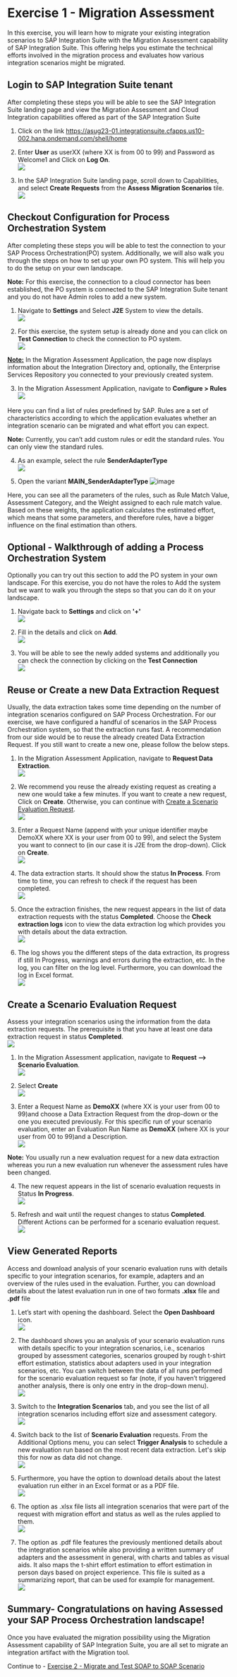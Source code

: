 # Exercise 1 - Migration Assessment

In this exercise, you will learn how to migrate your existing integration scenarios to SAP Integration Suite with the Migration Assessment capability of SAP Integration Suite. This offering helps you estimate the technical efforts involved in the migration process and evaluates how various integration scenarios might be migrated.

## Login to SAP Integration Suite tenant

After completing these steps you will be able to see the SAP Integration Suite landing page and view the Migration Assessment and Cloud Integration capabilities offered as part of the SAP Integration Suite

1. Click on the link https://asug23-01.integrationsuite.cfapps.us10-002.hana.ondemand.com/shell/home
   
2. Enter <b>User</b> as userXX (where XX is from 00 to 99) and Password as Welcome1 and Click on <b>Log On</b>.
   <br>![](/exercises/ex1/images/Login.png)
   
3. In the SAP Integration Suite landing page, scroll down to Capabilities, and select <b>Create Requests</b> from the <b>Assess Migration Scenarios</b> tile.
  <br>![](/exercises/ex1/images/Access_Migration_Scenarios.png)
   
## Checkout Configuration for Process Orchestration System

After completing these steps you will be able to test the connection to your SAP Process Orchestration(PO) system. Additionally, we will also walk you through the steps on how to set up your own PO system. This will help you to do the setup on your own landscape.

<b>Note:</b> For this exercise, the connection to a cloud connector has been established, the PO system is connected to the SAP Integration Suite tenant and you do not have Admin roles to add a new system.

1. Navigate to <b>Settings</b> and Select <b>J2E</b> System to view the details.
   <br>![](/exercises/ex1/images/View_PO_System.png)
   
2. For this exercise, the system setup is already done and you can click on <b>Test Connection</b> to check the connection to PO system.
   <br>![](/exercises/ex1/images/Test_PO_Con.png)
   
<b><u>Note:</b></u> In the Migration Assessment Application, the page now displays information about the Integration Directory and, optionally, the Enterprise Services Repository you connected to your previously created system.

3. In the Migration Assessment Application, navigate to <b>Configure > Rules</b>
   <br>![](/exercises/ex1/images/Configure_Rule.png)  

Here you can find a list of rules predefined by SAP. Rules are a set of characteristics according to which the application evaluates whether an integration scenario can be migrated and what effort you can expect.

<b>Note:</b> Currently, you can’t add custom rules or edit the standard rules. You can only view the standard rules.

4. As an example, select the rule <b>SenderAdapterType</b>
   <br>![](/exercises/ex1/images/Select_Sender_Adapter_Type.png)
   
5. Open the variant <b>MAIN_SenderAdapterType</b>
![image](/exercises/ex1/images/MainSenderAdapterType.png)

Here, you can see all the parameters of the rules, such as Rule Match Value, Assessment Category, and the Weight assigned to each rule match value. Based on these weights, the application calculates the estimated effort, which means that some parameters, and therefore rules, have a bigger influence on the final estimation than others.

## Optional - Walkthrough of adding a Process Orchestration System

Optionally you can try out this section to add the PO system in your own landscape. For this exercise, you do not have the roles to Add the system but we want to walk you through the steps so that you can do it on your landscape.

1. Navigate back to <b>Settings</b> and click on <b>'+'</b>
   <br>![](/exercises/ex1/images/1.AddNewPOSystem.png)
   
2. Fill in the details and click on <b>Add</b>.
   <br>![](/exercises/ex1/images/2.PO_System_Details.png)
   
3. You will be able to see the newly added systems and additionally you can check the connection by clicking on the <b>Test Connection</b>
   <br>![](/exercises/ex1/images/3.TestPOConnection.png)
   
## Reuse or Create a new Data Extraction Request

Usually, the data extraction takes some time depending on the number of integration scenarios configured on SAP Process Orchestration. For our exercise, we have configured a handful of scenarios in the SAP Process Orchestration system, so that the extraction runs fast.
A recommendation from our side would be to reuse the already created Data Extraction Request. If you still want to create a new one, please follow the below steps.

1.	In the Migration Assessment Application, navigate to <b>Request Data Extraction</b>.
   <br>![](/exercises/ex1/images/Request_Data_Ext.png)
  	
2. We recommend you reuse the already existing request as creating a new one would take a few minutes. If you want to create a new request, Click on <b>Create</b>. Otherwise, you can continue with [Create a Scenario Evaluation Request](#create-a-scenario-evaluation-request).
   <br>![](/exercises/ex1/images/Ruse_Data_Ext.png)
   
3. Enter a Request Name (append with your unique identifier maybe DemoXX where XX is your user from 00 to 99), and select the System you want to connect to (in our case it is J2E from the drop-down). Click on <b>Create</b>.
   <br>![](/exercises/ex1/images/New_Data_Ext.png)
   
4. The data extraction starts. It should show the status <b>In Process</b>. From time to time, you can refresh to check if the request has been completed.
   <br>![](/exercises/ex1/images/Extraction_In_Progress.png)
   
5. Once the extraction finishes, the new request appears in the list of data extraction requests with the status <b>Completed</b>. Choose the  <b>Check extraction logs</b> icon to view the data extraction log which provides you with details about the data extraction.
   <br>![](/exercises/ex1/images/Completed_Data_Ext.png)
   
6. The log shows you the different steps of the data extraction, its progress if still In Progress, warnings and errors during the extraction, etc. In the log, you can filter on the log level. Furthermore, you can download the log in Excel format.
   <br>![](/exercises/ex1/images/Ext_Logs.png)
   
## Create a Scenario Evaluation Request

Assess your integration scenarios using the information from the data extraction requests. The prerequisite is that you have at least one data extraction request in status <b>Completed</b>.
<br>![](/exercises/ex1/images/Ruse_Data_Ext.png)

1. In the Migration Assessment application, navigate to  <b>Request --> Scenario Evaluation</b>.
   <br>![](/exercises/ex1/images/Request_Scenario_Eval.png)
   
2. Select <b>Create</b>
   <br>![](/exercises/ex1/images/Select_Create.png)
   
3. Enter a Request Name as <b>DemoXX</b> (where XX is your user from 00 to 99)and choose a Data Extraction Request from the drop-down or the one you executed previously. For this specific run of your scenario evaluation, enter an Evaluation Run Name as <b>DemoXX</b> (where XX is your user from 00 to 99)and a Description.
  <br>![](/exercises/ex1/images/Create_Sce_Eval.png)

<b>Note:</b> You usually run a new evaluation request for a new data extraction whereas you run a new evaluation run whenever the assessment rules have been changed.

4. The new request appears in the list of scenario evaluation requests in Status <b>In Progress</b>.
   <br>![](/exercises/ex1/images/Extraction_In_Progress.png)
   
5. Refresh and wait until the request changes to status <b>Completed</b>. Different Actions can be performed for a scenario evaluation request.
   <br>![](/exercises/ex1/images/Complete_Sce_Eval.png)
   
## View Generated Reports

Access and download analysis of your scenario evaluation runs with details specific to your integration scenarios, for example, adapters and an overview of the rules used in the evaluation. Further, you can download details about the latest evaluation run in one of two formats <b>.xlsx</b> file and <b>.pdf</b> file

1. Let’s start with opening the dashboard. Select the  <b>Open Dashboard</b> icon.
   <br>![](/exercises/ex1/images/Open_Dash.png)
   
2. The dashboard shows you an analysis of your scenario evaluation runs with details specific to your integration scenarios, i.e., scenarios grouped by assessment categories, scenarios grouped by rough t-shirt effort estimation, statistics about adapters used in your integration scenarios, etc. You can switch between the data of all runs performed for the scenario evaluation request so far (note, if you haven’t triggered another analysis, there is only one entry in the drop-down menu).
   <br>![](/exercises/ex1/images/Overview_Dash.png)
   
3. Switch to the <b>Integration Scenarios</b> tab, and you see the list of all integration scenarios including effort size and assessment category.
   <br>![](/exercises/ex1/images/Dashboard.png)
   
4. Switch back to the list of <b>Scenario Evaluation</b> requests. From the Additional Options menu, you can select <b>Trigger Analysis</b> to schedule a new evaluation run based on the most recent data extraction. Let's skip this for now as data did not change.
   <br>![](/exercises/ex1/images/Trigger_Analysis.png)
   
6. Furthermore, you have the option to  download details about the latest evaluation run either in an Excel format or as a PDF file.
   <br>![](/exercises/ex1/images/Download_excel.png)
   
7. The option as .xlsx file lists all integration scenarios that were part of the request with migration effort and status as well as the rules applied to them.
   <br>![](/exercises/ex1/images/Excel.png)

8. The option as .pdf file features the previously mentioned details about the integration scenarios while also providing a written summary of adapters and the assessment in general, with charts and tables as visual aids. It also maps the t-shirt effort estimation to effort estimation in person days based on project experience. This file is suited as a summarizing report, that can be used for example for management.
    <br>![](/exercises/ex1/images/pdf.png)

## Summary- Congratulations on having Assessed your SAP Process Orchestration landscape!

Once you have evaluated the migration possibility using the Migration Assessment capability of SAP Integration Suite, you are all set to migrate an integration artifact with the Migration tool.

Continue to - [Exercise 2 - Migrate and Test SOAP to SOAP Scenario](../ex2/README.md)
